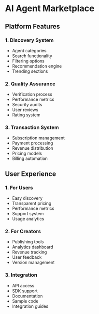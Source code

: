 # AI Agent Marketplace

## Platform Features

### 1. Discovery System
- Agent categories
- Search functionality
- Filtering options
- Recommendation engine
- Trending sections

### 2. Quality Assurance
- Verification process
- Performance metrics
- Security audits
- User reviews
- Rating system

### 3. Transaction System
- Subscription management
- Payment processing
- Revenue distribution
- Pricing models
- Billing automation

## User Experience

### 1. For Users
- Easy discovery
- Transparent pricing
- Performance metrics
- Support system
- Usage analytics

### 2. For Creators
- Publishing tools
- Analytics dashboard
- Revenue tracking
- User feedback
- Version management

### 3. Integration
- API access
- SDK support
- Documentation
- Sample code
- Integration guides 